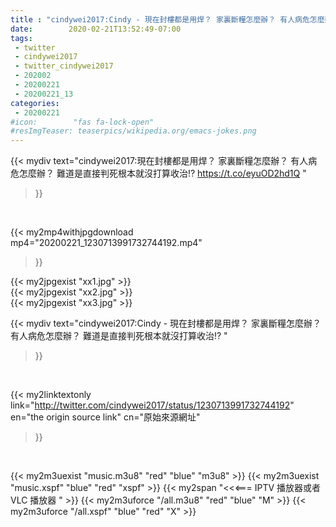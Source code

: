 ```yaml
---
title : "cindywei2017:Cindy - 現在封樓都是用焊？ 家裏斷糧怎麼辦？ 有人病危怎麼辦？ 難道是直接判死根本就沒打算收治⁉️ "
date:        2020-02-21T13:52:49-07:00
tags:
 - twitter
 - cindywei2017
 - twitter_cindywei2017
 - 202002
 - 20200221
 - 20200221_13
categories:
 - 20200221
#icon:        "fas fa-lock-open"
#resImgTeaser: teaserpics/wikipedia.org/emacs-jokes.png
---
```


{{< mydiv text="cindywei2017:現在封樓都是用焊？ 家裏斷糧怎麼辦？ 有人病危怎麼辦？ 難道是直接判死根本就沒打算收治⁉️ https://t.co/eyuOD2hd1Q "
>}}
<br>


{{< my2mp4withjpgdownload mp4="20200221_1230713991732744192.mp4"
>}}

{{< my2jpgexist "xx1.jpg" >}}<br>
{{< my2jpgexist "xx2.jpg" >}}<br>
{{< my2jpgexist "xx3.jpg" >}}<br>



{{< mydiv text="cindywei2017:Cindy - 現在封樓都是用焊？ 家裏斷糧怎麼辦？ 有人病危怎麼辦？ 難道是直接判死根本就沒打算收治⁉️ "
>}}
<br>

{{< my2linktextonly link="http://twitter.com/cindywei2017/status/1230713991732744192"
en="the origin source link" cn="原始來源網址"
>}}


<br>

{{< my2m3uexist "music.m3u8" "red"  "blue" "m3u8" >}} {{< my2m3uexist "music.xspf" "blue" "red"  "xspf" >}} {{< my2span "<<<=== IPTV 播放器或者 VLC 播放器 " >}} {{< my2m3uforce "/all.m3u8" "red"  "blue" "M" >}} {{< my2m3uforce "/all.xspf" "blue" "red"  "X" >}} 
